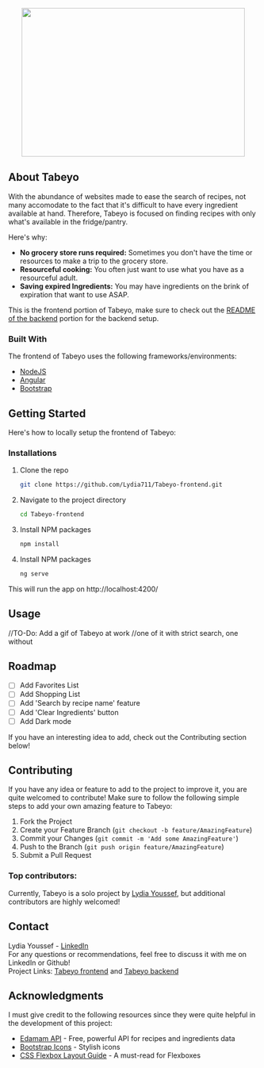 
<p align="center">
  <img src="https://github.com/Lydia711/Tabeyo-frontend/blob/main/src/assets/images/tabeyoLogo.png" style="width:450px;height:300px;">
</p>

## About Tabeyo

With the abundance of websites made to ease the search of recipes, not many accomodate to the fact that it's difficult to have every ingredient available at hand. Therefore, Tabeyo is focused on finding recipes with only what's available in the fridge/pantry.

Here's why:
* **No grocery store runs required:** Sometimes you don't have the time or resources to make a trip to the grocery store.
* **Resourceful cooking:** You often just want to use what you have as a resourceful adult.
* **Saving expired Ingredients:** You may have ingredients on the brink of expiration that want to use ASAP.

This is the frontend portion of Tabeyo, make sure to check out the [README of the backend](https://github.com/Lydia711/Tabeyo-backend) portion for the backend setup.





### Built With

The frontend of Tabeyo uses the following frameworks/environments:

* [NodeJS](https://nodejs.org/en)
* [Angular](https://angular.dev/)
* [Bootstrap](https://getbootstrap.com/)


## Getting Started

Here's how to locally setup the frontend of Tabeyo:

### Installations
1. Clone the repo
   ```sh
   git clone https://github.com/Lydia711/Tabeyo-frontend.git
   ```
2. Navigate to the project directory
   ```sh
   cd Tabeyo-frontend
   ```
3. Install NPM packages
   ```sh
   npm install
   ```
4. Install NPM packages
   ```sh
   ng serve
   ```
This will run the app on http://localhost:4200/

## Usage


//TO-Do: Add a gif of Tabeyo at work
//one of it with strict search, one without


## Roadmap

- [ ] Add Favorites List
- [ ] Add Shopping List
- [ ] Add 'Search by recipe name' feature
- [ ] Add 'Clear Ingredients' button
- [ ] Add Dark mode

If you have an interesting idea to add, check out the Contributing section below!

## Contributing

If you have any idea or feature to add to the project to improve it, you are quite welcomed to contribute!
Make sure to follow the following simple steps to add your own amazing feature to Tabeyo:

1. Fork the Project
2. Create your Feature Branch (`git checkout -b feature/AmazingFeature`)
3. Commit your Changes (`git commit -m 'Add some AmazingFeature'`)
4. Push to the Branch (`git push origin feature/AmazingFeature`)
5. Submit a Pull Request

### Top contributors:

Currently, Tabeyo is a solo project by [Lydia Youssef](https://github.com/Lydia711), but additional contributors are highly welcomed!

## Contact

Lydia Youssef - [LinkedIn](https://www.linkedin.com/in/lydia-youssef-4b5831176/)
<br>
For any questions or recommendations, feel free to discuss it with me on LinkedIn or Github!
<br>
Project Links: [Tabeyo frontend](https://github.com/Lydia711/Tabeyo-frontend) and [Tabeyo backend](https://github.com/Lydia711/Tabeyo-backend)


## Acknowledgments

I must give credit to the following resources since they were quite helpful in the development of this project:

* [Edamam API](https://developer.edamam.com/edamam-recipe-api) - Free, powerful API for recipes and ingredients data
* [Bootstrap Icons](https://icons.getbootstrap.com/) - Stylish icons
* [CSS Flexbox Layout Guide](https://css-tricks.com/snippets/css/a-guide-to-flexbox/) - A must-read for Flexboxes

